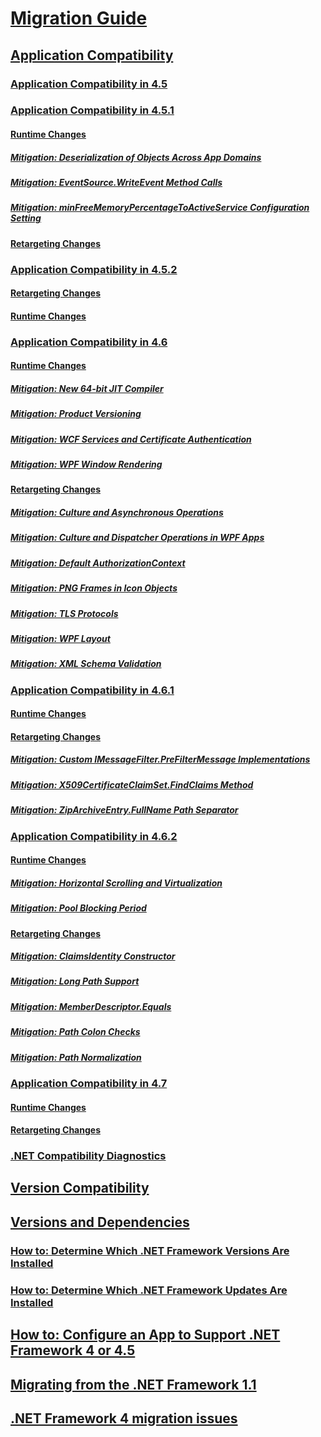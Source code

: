 # [Migration Guide](index.md)
## [Application Compatibility](application-compatibility.md)
### [Application Compatibility in 4.5](application-compatibility-in-the-net-framework-4-5.md)
### [Application Compatibility in 4.5.1](application-compatibility-in-the-net-framework-4-5-1.md)
#### [Runtime Changes](runtime-changes-in-the-net-framework-4-5-1.md)
##### [Mitigation: Deserialization of Objects Across App Domains](mitigation-deserialization-of-objects-across-app-domains.md)
##### [Mitigation: EventSource.WriteEvent Method Calls](mitigation-eventsource-writeevent-method-calls.md)
##### [Mitigation: minFreeMemoryPercentageToActiveService Configuration Setting](mitigation-minfreememorypercentagetoactiveservice-configuration-setting.md)
#### [Retargeting Changes](retargeting-changes-in-the-net-framework-4-5-1.md)
### [Application Compatibility in 4.5.2](application-compatibility-in-the-net-framework-4-5-2.md)
#### [Retargeting Changes](retargeting-changes-in-the-net-framework-4-5-2.md)
#### [Runtime Changes](runtime-changes-in-the-net-framework-4-5-2.md)
### [Application Compatibility in 4.6](application-compatibility-in-the-net-framework-4-6.md)
#### [Runtime Changes](runtime-changes-in-the-net-framework-4-6.md)
##### [Mitigation: New 64-bit JIT Compiler](mitigation-new-64-bit-jit-compiler.md)
##### [Mitigation: Product Versioning](mitigation-product-versioning.md)
##### [Mitigation: WCF Services and Certificate Authentication](mitigation-wcf-services-and-certificate-authentication.md)
##### [Mitigation: WPF Window Rendering](mitigation-wpf-window-rendering.md)
#### [Retargeting Changes](retargeting-changes-in-the-net-framework-4-6.md)
##### [Mitigation: Culture and Asynchronous Operations](mitigation-culture-and-asynchronous-operations.md)
##### [Mitigation: Culture and Dispatcher Operations in WPF Apps](mitigation-culture-and-dispatcher-operations-in-wpf-apps.md)
##### [Mitigation: Default AuthorizationContext](mitigation-default-authorizationcontext.md)
##### [Mitigation: PNG Frames in Icon Objects](mitigation-png-frames-in-icon-objects.md)
##### [Mitigation: TLS Protocols](mitigation-tls-protocols.md)
##### [Mitigation: WPF Layout](mitigation-wpf-layout.md)
##### [Mitigation: XML Schema Validation](mitigation-xml-schema-validation.md)
### [Application Compatibility in 4.6.1](application-compatibility-in-the-net-framework-4-6-1.md)
#### [Runtime Changes](runtime-changes-in-the-net-framework-4-6-1.md)
#### [Retargeting Changes](retargeting-changes-in-the-net-framework-4-6-1.md)
##### [Mitigation: Custom IMessageFilter.PreFilterMessage Implementations](mitigation-custom-imessagefilter-prefiltermessage-implementations.md)
##### [Mitigation: X509CertificateClaimSet.FindClaims Method](mitigation-x509certificateclaimset-findclaims-method.md)
##### [Mitigation: ZipArchiveEntry.FullName Path Separator](mitigation-ziparchiveentry-fullname-path-separator.md)
### [Application Compatibility in 4.6.2](application-compatibility-in-the-net-framework-4-6-2.md)
#### [Runtime Changes](runtime-changes-in-the-net-framework-4-6-2.md)
##### [Mitigation: Horizontal Scrolling and Virtualization](mitigation-horizontal-scrolling-and-virtualization.md)
##### [Mitigation: Pool Blocking Period](mitigation-pool-blocking-period.md)
#### [Retargeting Changes](retargeting-changes-in-the-net-framework-4-6-2.md)
##### [Mitigation: ClaimsIdentity Constructor](mitigation-claimsidentity-constructor.md)
##### [Mitigation: Long Path Support](mitigation-long-path-support.md)
##### [Mitigation: MemberDescriptor.Equals](mitigation-memberdescriptor-equals.md)
##### [Mitigation: Path Colon Checks](mitigation-path-colon-checks.md)
##### [Mitigation: Path Normalization](mitigation-path-normalization.md)
### [Application Compatibility in 4.7](application-compatibility-in-the-net-framework-4-7.md)
#### [Runtime Changes](runtime-changes-in-the-net-framework-4-7.md)
#### [Retargeting Changes](retargeting-changes-in-the-net-framework-4-7.md)
### [.NET Compatibility Diagnostics](net-compatibility-diagnostics.md)
## [Version Compatibility](version-compatibility.md)
## [Versions and Dependencies](versions-and-dependencies.md)
### [How to: Determine Which .NET Framework Versions Are Installed](how-to-determine-which-versions-are-installed.md)
### [How to: Determine Which .NET Framework Updates Are Installed](how-to-determine-which-net-framework-updates-are-installed.md)
## [How to: Configure an App to Support .NET Framework 4 or 4.5](how-to-configure-an-app-to-support-net-framework-4-or-4-5.md)
## [Migrating from the .NET Framework 1.1](migrating-from-the-net-framework-1-1.md)
## [.NET Framework 4 migration issues](net-framework-4-migration-issues.md)

